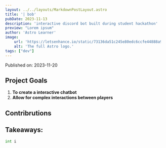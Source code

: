 ```yaml
---
layout: ../../layouts/MarkdownPostLayout.astro
title: '| bob'
pubDate: 2023-11-13
description: 'interactive discord bot built during student hackathon'
preview: "Lorem ipsum"
author: 'Astro Learner'
image:
    url: 'https://letsenhance.io/static/73136da51c245e80edc6ccfe44888a99/1015f/MainBefore.jpg'
    alt: 'The full Astro logo.'
tags: ["dev"]
---
```

Published on: 2023-11-20



## Project Goals

1. **To create a interactive chatbot**
2. **Allow for complex interactions between players**

## Contribrutions

## Takeaways:

````python
int i
````

